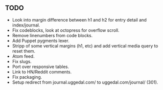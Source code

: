 TODO
----

* Look into margin difference between h1 and h2 for entry detail and index/journal.
* Fix codeblocks, look at octopress for overflow scroll.
* Remove linenumbers from code blocks.
* Add Puppet pygments lexer.
* Stripp of some vertical margins (h1, etc) and add vertical media query to
  reset them.
* Atom feed.
* Fix slugs.
* Port over responsive tables.
* Link to HN/Reddit comments.
* Fix packaging.
* Setup redirect from journal.uggedal.com/ to uggedal.com/journal/ (301).
